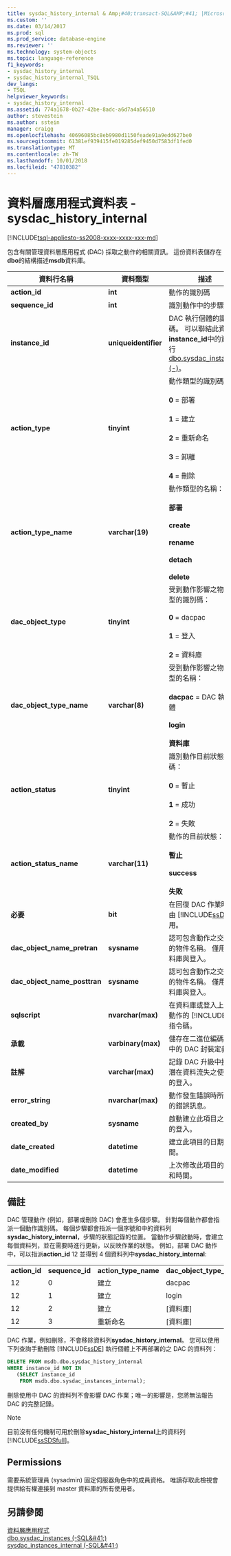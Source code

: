 ```yaml
---
title: sysdac_history_internal & Amp;#40;transact-SQL&AMP;#41; |Microsoft Docs
ms.custom: ''
ms.date: 03/14/2017
ms.prod: sql
ms.prod_service: database-engine
ms.reviewer: ''
ms.technology: system-objects
ms.topic: language-reference
f1_keywords:
- sysdac_history_internal
- sysdac_history_internal_TSQL
dev_langs:
- TSQL
helpviewer_keywords:
- sysdac_history_internal
ms.assetid: 774a1678-0b27-42be-8adc-a6d7a4a56510
author: stevestein
ms.author: sstein
manager: craigg
ms.openlocfilehash: 40696085bc8eb9980d1150feade91a9edd627be0
ms.sourcegitcommit: 61381ef939415fe019285def9450d7583df1fed0
ms.translationtype: MT
ms.contentlocale: zh-TW
ms.lasthandoff: 10/01/2018
ms.locfileid: "47810382"
---
```

# <a name="data-tier-application-tables---sysdachistoryinternal"></a>資料層應用程式資料表 - sysdac_history_internal
[!INCLUDE[tsql-appliesto-ss2008-xxxx-xxxx-xxx-md](../../includes/tsql-appliesto-ss2008-xxxx-xxxx-xxx-md.md)]

  包含有關管理資料層應用程式 (DAC) 採取之動作的相關資訊。 這份資料表儲存在**dbo**的結構描述**msdb**資料庫。  
  
|資料行名稱|資料類型|描述|  
|-----------------|---------------|-----------------|  
|**action_id**|**int**|動作的識別碼|  
|**sequence_id**|**int**|識別動作中的步驟。|  
|**instance_id**|**uniqueidentifier**|DAC 執行個體的識別碼。 可以聯結此資料行**instance_id**中的資料行[dbo.sysdac_instances &#40;-&#41;](../../relational-databases/system-catalog-views/data-tier-application-views-dbo-sysdac-instances.md)。|  
|**action_type**|**tinyint**|動作類型的識別碼：<br /><br /> **0** = 部署<br /><br /> **1** = 建立<br /><br /> **2** = 重新命名<br /><br /> **3** = 卸離<br /><br /> **4** = 刪除|  
|**action_type_name**|**varchar(19)**|動作類型的名稱：<br /><br /> **部署**<br /><br /> **create**<br /><br /> **rename**<br /><br /> **detach**<br /><br /> **delete**|  
|**dac_object_type**|**tinyint**|受到動作影響之物件類型的識別碼：<br /><br /> **0** = dacpac<br /><br /> **1** = 登入<br /><br /> **2** = 資料庫|  
|**dac_object_type_name**|**varchar(8)**|受到動作影響之物件類型的名稱：<br /><br /> **dacpac** = DAC 執行個體<br /><br /> **login**<br /><br /> **資料庫**|  
|**action_status**|**tinyint**|識別動作目前狀態的代碼：<br /><br /> **0** = 暫止<br /><br /> **1** = 成功<br /><br /> **2** = 失敗|  
|**action_status_name**|**varchar(11)**|動作的目前狀態：<br /><br /> **暫止**<br /><br /> **success**<br /><br /> **失敗**|  
|**必要**|**bit**|在回復 DAC 作業時，由 [!INCLUDE[ssDE](../../includes/ssde-md.md)] 使用。|  
|**dac_object_name_pretran**|**sysname**|認可包含動作之交易前的物件名稱。 僅用於資料庫與登入。|  
|**dac_object_name_posttran**|**sysname**|認可包含動作之交易後的物件名稱。 僅用於資料庫與登入。|  
|**sqlscript**|**nvarchar(max)**|在資料庫或登入上實作動作的 [!INCLUDE[tsql](../../includes/tsql-md.md)] 指令碼。|  
|**承載**|**varbinary(max)**|儲存在二進位編碼字串中的 DAC 封裝定義。|  
|**註解**|**varchar(max)**|記錄 DAC 升級中接受潛在資料流失之使用者的登入。|  
|**error_string**|**nvarchar(max)**|動作發生錯誤時所產生的錯誤訊息。|  
|**created_by**|**sysname**|啟動建立此項目之動作的登入。|  
|**date_created**|**datetime**|建立此項目的日期和時間。|  
|**date_modified**|**datetime**|上次修改此項目的日期和時間。|  
  
## <a name="remarks"></a>備註  
 DAC 管理動作 (例如，部署或刪除 DAC) 會產生多個步驟。 針對每個動作都會指派一個動作識別碼。 每個步驟都會指派一個序號和中的資料列**sysdac_history_internal**，步驟的狀態記錄的位置。 當動作步驟啟動時，會建立每個資料列，並在需要時進行更新，以反映作業的狀態。 例如，部署 DAC 動作中，可以指派**action_id** 12 並得到 4 個資料列中**sysdac_history_internal**:  
  
|||||  
|-|-|-|-|  
|**action_id**|**sequence_id**|**action_type_name**|**dac_object_type_name**|  
|12|0|建立|dacpac|  
|12|1|建立|login|  
|12|2|建立|[資料庫]|  
|12|3|重新命名|[資料庫]|  
  
 DAC 作業，例如刪除，不會移除資料列**sysdac_history_internal**。 您可以使用下列查詢手動刪除 [!INCLUDE[ssDE](../../includes/ssde-md.md)] 執行個體上不再部署的之 DAC 的資料列：  
  
```sql  
DELETE FROM msdb.dbo.sysdac_history_internal  
WHERE instance_id NOT IN  
   (SELECT instance_id  
    FROM msdb.dbo.sysdac_instances_internal);  
```  
  
 刪除使用中 DAC 的資料列不會影響 DAC 作業；唯一的影響是，您將無法報告 DAC 的完整記錄。  
  
> [!NOTE]  
>  目前沒有任何機制可用於刪除**sysdac_history_internal**上的資料列[!INCLUDE[ssSDSfull](../../includes/sssdsfull-md.md)]。  
  
## <a name="permissions"></a>Permissions  
 需要系統管理員 (sysadmin) 固定伺服器角色中的成員資格。 唯讀存取此檢視會提供給有權連接到 master 資料庫的所有使用者。  
  
## <a name="see-also"></a>另請參閱  
 [資料層應用程式](../../relational-databases/data-tier-applications/data-tier-applications.md)   
 [dbo.sysdac_instances &#40;-SQL&AMP;#41;&#41;](../../relational-databases/system-catalog-views/data-tier-application-views-dbo-sysdac-instances.md)   
 [sysdac_instances_internal &#40;-SQL&AMP;#41;&#41;](../../relational-databases/system-tables/data-tier-application-tables-sysdac-instances-internal.md)  
  
  
